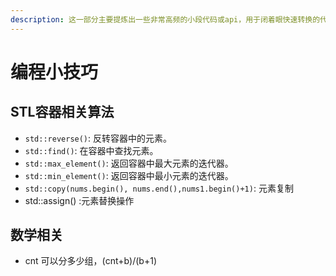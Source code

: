 ```yaml
---
description: 这一部分主要提炼出一些非常高频的小段代码或api，用于闭着眼快速转换的代码块
---
```


# 编程小技巧

## STL容器相关算法

* `std::reverse()`: 反转容器中的元素。
* `std::find()`: 在容器中查找元素。
* `std::max_element()`: 返回容器中最大元素的迭代器。
* `std::min_element()`: 返回容器中最小元素的迭代器。
* `std::copy(nums.begin(), nums.end(),nums1.begin()+1)`: 元素复制
* std::assign() :元素替换操作

## 数学相关

* cnt 可以分多少组，(cnt+b)/(b+1)
